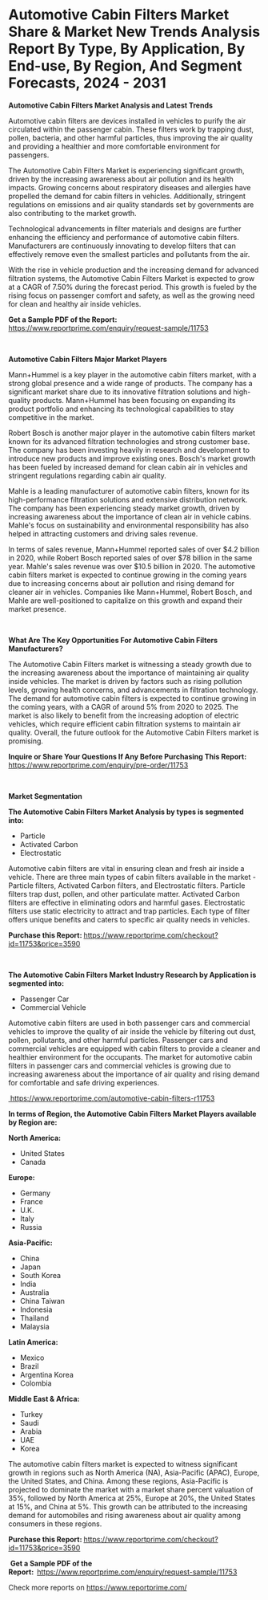 <p><h1>Automotive Cabin Filters Market Share & Market New Trends Analysis Report By Type, By Application, By End-use, By Region, And Segment Forecasts, 2024 - 2031</h1></p><p><strong>Automotive Cabin Filters Market Analysis and Latest Trends</strong></p>
<p><p>Automotive cabin filters are devices installed in vehicles to purify the air circulated within the passenger cabin. These filters work by trapping dust, pollen, bacteria, and other harmful particles, thus improving the air quality and providing a healthier and more comfortable environment for passengers.</p><p>The Automotive Cabin Filters Market is experiencing significant growth, driven by the increasing awareness about air pollution and its health impacts. Growing concerns about respiratory diseases and allergies have propelled the demand for cabin filters in vehicles. Additionally, stringent regulations on emissions and air quality standards set by governments are also contributing to the market growth.</p><p>Technological advancements in filter materials and designs are further enhancing the efficiency and performance of automotive cabin filters. Manufacturers are continuously innovating to develop filters that can effectively remove even the smallest particles and pollutants from the air.</p><p>With the rise in vehicle production and the increasing demand for advanced filtration systems, the Automotive Cabin Filters Market is expected to grow at a CAGR of 7.50% during the forecast period. This growth is fueled by the rising focus on passenger comfort and safety, as well as the growing need for clean and healthy air inside vehicles.</p></p>
<p><strong>Get a Sample PDF of the Report:&nbsp;</strong> <a href="https://www.reportprime.com/enquiry/request-sample/11753">https://www.reportprime.com/enquiry/request-sample/11753</a></p>
<p>&nbsp;</p>
<p><strong>Automotive Cabin Filters Major Market Players</strong></p>
<p><p>Mann+Hummel is a key player in the automotive cabin filters market, with a strong global presence and a wide range of products. The company has a significant market share due to its innovative filtration solutions and high-quality products. Mann+Hummel has been focusing on expanding its product portfolio and enhancing its technological capabilities to stay competitive in the market.</p><p>Robert Bosch is another major player in the automotive cabin filters market known for its advanced filtration technologies and strong customer base. The company has been investing heavily in research and development to introduce new products and improve existing ones. Bosch's market growth has been fueled by increased demand for clean cabin air in vehicles and stringent regulations regarding cabin air quality.</p><p>Mahle is a leading manufacturer of automotive cabin filters, known for its high-performance filtration solutions and extensive distribution network. The company has been experiencing steady market growth, driven by increasing awareness about the importance of clean air in vehicle cabins. Mahle's focus on sustainability and environmental responsibility has also helped in attracting customers and driving sales revenue.</p><p>In terms of sales revenue, Mann+Hummel reported sales of over $4.2 billion in 2020, while Robert Bosch reported sales of over $78 billion in the same year. Mahle's sales revenue was over $10.5 billion in 2020. The automotive cabin filters market is expected to continue growing in the coming years due to increasing concerns about air pollution and rising demand for cleaner air in vehicles. Companies like Mann+Hummel, Robert Bosch, and Mahle are well-positioned to capitalize on this growth and expand their market presence.</p></p>
<p>&nbsp;</p>
<p><strong>What Are The Key Opportunities For Automotive Cabin Filters Manufacturers?</strong></p>
<p><p>The Automotive Cabin Filters market is witnessing a steady growth due to the increasing awareness about the importance of maintaining air quality inside vehicles. The market is driven by factors such as rising pollution levels, growing health concerns, and advancements in filtration technology. The demand for automotive cabin filters is expected to continue growing in the coming years, with a CAGR of around 5% from 2020 to 2025. The market is also likely to benefit from the increasing adoption of electric vehicles, which require efficient cabin filtration systems to maintain air quality. Overall, the future outlook for the Automotive Cabin Filters market is promising.</p></p>
<p><strong>Inquire or Share Your Questions If Any Before Purchasing This Report:</strong> <a href="https://www.reportprime.com/enquiry/pre-order/11753">https://www.reportprime.com/enquiry/pre-order/11753</a></p>
<p>&nbsp;</p>
<p><strong>Market Segmentation</strong></p>
<p><strong>The Automotive Cabin Filters Market Analysis by types is segmented into:</strong></p>
<p><ul><li>Particle</li><li>Activated Carbon</li><li>Electrostatic</li></ul></p>
<p><p>Automotive cabin filters are vital in ensuring clean and fresh air inside a vehicle. There are three main types of cabin filters available in the market - Particle filters, Activated Carbon filters, and Electrostatic filters. Particle filters trap dust, pollen, and other particulate matter. Activated Carbon filters are effective in eliminating odors and harmful gases. Electrostatic filters use static electricity to attract and trap particles. Each type of filter offers unique benefits and caters to specific air quality needs in vehicles.</p></p>
<p><strong>Purchase this Report:&nbsp;</strong><a href="https://www.reportprime.com/checkout?id=11753&price=3590">https://www.reportprime.com/checkout?id=11753&price=3590</a></p>
<p>&nbsp;</p>
<p><strong>The Automotive Cabin Filters Market Industry Research by Application is segmented into:</strong></p>
<p><ul><li>Passenger Car</li><li>Commercial Vehicle</li></ul></p>
<p><p>Automotive cabin filters are used in both passenger cars and commercial vehicles to improve the quality of air inside the vehicle by filtering out dust, pollen, pollutants, and other harmful particles. Passenger cars and commercial vehicles are equipped with cabin filters to provide a cleaner and healthier environment for the occupants. The market for automotive cabin filters in passenger cars and commercial vehicles is growing due to increasing awareness about the importance of air quality and rising demand for comfortable and safe driving experiences.</p></p>
<p><a href="https://www.reportprime.com/automotive-cabin-filters-r11753">&nbsp;https://www.reportprime.com/automotive-cabin-filters-r11753</a></p>
<p><strong>In terms of Region, the Automotive Cabin Filters Market Players available by Region are:</strong></p>
<p>
    <p> <strong> North America: </strong>
        <ul>
            <li>United States</li>
            <li>Canada</li>
        </ul>
        </p> 
    <p> <strong> Europe: </strong>
        <ul>
            <li>Germany</li>
            <li>France</li>
            <li>U.K.</li>
            <li>Italy</li>
            <li>Russia</li>
        </ul>
        </p> 
    <p> <strong> Asia-Pacific: </strong>
        <ul>
            <li>China</li>
            <li>Japan</li>
            <li>South Korea</li>
            <li>India</li>
            <li>Australia</li>
            <li>China Taiwan</li>
            <li>Indonesia</li>
            <li>Thailand</li>
            <li>Malaysia</li>
        </ul>
        </p> 
    <p> <strong> Latin America: </strong>
        <ul>
            <li>Mexico</li>
            <li>Brazil</li>
            <li>Argentina Korea</li>
            <li>Colombia</li>
        </ul>
        </p> 
    <p> <strong> Middle East & Africa: </strong>
        <ul>
            <li>Turkey</li>
            <li>Saudi</li>
            <li>Arabia</li>
            <li>UAE</li>
            <li>Korea</li>
        </ul>
    </p>
    </p>
<p><p>The automotive cabin filters market is expected to witness significant growth in regions such as North America (NA), Asia-Pacific (APAC), Europe, the United States, and China. Among these regions, Asia-Pacific is projected to dominate the market with a market share percent valuation of 35%, followed by North America at 25%, Europe at 20%, the United States at 15%, and China at 5%. This growth can be attributed to the increasing demand for automobiles and rising awareness about air quality among consumers in these regions.</p></p>
<p><strong>Purchase this Report: </strong><a href="https://www.reportprime.com/checkout?id=11753&price=3590">https://www.reportprime.com/checkout?id=11753&price=3590</a></p>
<p>&nbsp;<strong>Get a Sample PDF of the Report:&nbsp;&nbsp;</strong><a href="https://www.reportprime.com/enquiry/request-sample/11753">https://www.reportprime.com/enquiry/request-sample/11753</a></p>
<p><strong></strong></p>
<p>Check more reports on <a href="https://www.reportprime.com/">https://www.reportprime.com/</a></p>